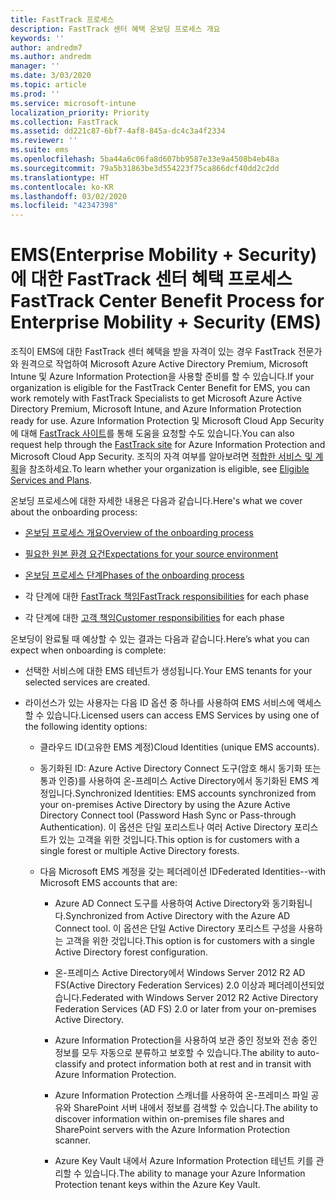 ```yaml
---
title: FastTrack 프로세스
description: FastTrack 센터 혜택 온보딩 프로세스 개요
keywords: ''
author: andredm7
ms.author: andredm
manager: ''
ms.date: 3/03/2020
ms.topic: article
ms.prod: ''
ms.service: microsoft-intune
localization_priority: Priority
ms.collection: FastTrack
ms.assetid: dd221c87-6bf7-4af8-845a-dc4c3a4f2334
ms.reviewer: ''
ms.suite: ems
ms.openlocfilehash: 5ba44a6c06fa8d607bb9587e33e9a4508b4eb48a
ms.sourcegitcommit: 79a5b31863be3d554223f75ca866dcf40dd2c2dd
ms.translationtype: HT
ms.contentlocale: ko-KR
ms.lasthandoff: 03/02/2020
ms.locfileid: "42347398"
---
```

# <a name="fasttrack-center-benefit-process-for-enterprise-mobility--security-ems"></a><span data-ttu-id="419db-103">EMS(Enterprise Mobility + Security)에 대한 FastTrack 센터 혜택 프로세스</span><span class="sxs-lookup"><span data-stu-id="419db-103">FastTrack Center Benefit Process for Enterprise Mobility + Security (EMS)</span></span>
<span data-ttu-id="419db-104">조직이 EMS에 대한 FastTrack 센터 혜택을 받을 자격이 있는 경우 FastTrack 전문가와 원격으로 작업하여 Microsoft Azure Active Directory Premium, Microsoft Intune 및 Azure Information Protection을 사용할 준비를 할 수 있습니다.</span><span class="sxs-lookup"><span data-stu-id="419db-104">If your organization is eligible for the FastTrack Center Benefit for EMS, you can work remotely with FastTrack Specialists to get Microsoft Azure Active Directory Premium, Microsoft Intune, and Azure Information Protection ready for use.</span></span> <span data-ttu-id="419db-105">Azure Information Protection 및 Microsoft Cloud App Security에 대해 [FastTrack 사이트](https://www.microsoft.com/fasttrack/microsoft-365/ems)를 통해 도움을 요청할 수도 있습니다.</span><span class="sxs-lookup"><span data-stu-id="419db-105">You can also request help through the [FastTrack site](https://www.microsoft.com/fasttrack/microsoft-365/ems) for Azure Information Protection and Microsoft Cloud App Security.</span></span> <span data-ttu-id="419db-106">조직의 자격 여부를 알아보려면 [적합한 서비스 및 계획](M365-eligible-services-and-plans.md)을 참조하세요.</span><span class="sxs-lookup"><span data-stu-id="419db-106">To learn whether your organization is eligible, see [Eligible Services and Plans](M365-eligible-services-and-plans.md).</span></span>


<span data-ttu-id="419db-107">온보딩 프로세스에 대한 자세한 내용은 다음과 같습니다.</span><span class="sxs-lookup"><span data-stu-id="419db-107">Here's what we cover about the onboarding process:</span></span>

-   [<span data-ttu-id="419db-108">온보딩 프로세스 개요</span><span class="sxs-lookup"><span data-stu-id="419db-108">Overview of the onboarding process</span></span>](EMS-fasttrack-benefit-overview.md)

-   [<span data-ttu-id="419db-109">필요한 원본 환경 요건</span><span class="sxs-lookup"><span data-stu-id="419db-109">Expectations for your source environment</span></span>](EMS-source-environment-expectations.md)

-   [<span data-ttu-id="419db-110">온보딩 프로세스 단계</span><span class="sxs-lookup"><span data-stu-id="419db-110">Phases of the onboarding process</span></span>](EMS-onboarding-phases.md)

-   <span data-ttu-id="419db-111">각 단계에 대한 [FastTrack 책임](EMS-fasttrack-responsibilities.md)</span><span class="sxs-lookup"><span data-stu-id="419db-111">[FastTrack responsibilities](EMS-fasttrack-responsibilities.md) for each phase</span></span>

-   <span data-ttu-id="419db-112">각 단계에 대한 [고객 책임](EMS-your-responsibilities.md)</span><span class="sxs-lookup"><span data-stu-id="419db-112">[Customer responsibilities](EMS-your-responsibilities.md) for each phase</span></span>

<span data-ttu-id="419db-113">온보딩이 완료될 때 예상할 수 있는 결과는 다음과 같습니다.</span><span class="sxs-lookup"><span data-stu-id="419db-113">Here’s what you can expect when onboarding is complete:</span></span>

-   <span data-ttu-id="419db-114">선택한 서비스에 대한 EMS 테넌트가 생성됩니다.</span><span class="sxs-lookup"><span data-stu-id="419db-114">Your EMS tenants for your selected services are created.</span></span>

-   <span data-ttu-id="419db-115">라이선스가 있는 사용자는 다음 ID 옵션 중 하나를 사용하여 EMS 서비스에 액세스할 수 있습니다.</span><span class="sxs-lookup"><span data-stu-id="419db-115">Licensed users can access EMS Services by using one of the following identity options:</span></span>

    -   <span data-ttu-id="419db-116">클라우드 ID(고유한 EMS 계정)</span><span class="sxs-lookup"><span data-stu-id="419db-116">Cloud Identities (unique EMS accounts).</span></span>

    -   <span data-ttu-id="419db-117">동기화된 ID: Azure Active Directory Connect 도구(암호 해시 동기화 또는 통과 인증)를 사용하여 온-프레미스 Active Directory에서 동기화된 EMS 계정입니다.</span><span class="sxs-lookup"><span data-stu-id="419db-117">Synchronized Identities: EMS accounts synchronized from your on-premises Active Directory by using the Azure Active Directory Connect tool (Password Hash Sync or Pass-through Authentication).</span></span> <span data-ttu-id="419db-118">이 옵션은 단일 포리스트나 여러 Active Directory 포리스트가 있는 고객을 위한 것입니다.</span><span class="sxs-lookup"><span data-stu-id="419db-118">This option is for customers with a single forest or multiple Active Directory forests.</span></span>

    -   <span data-ttu-id="419db-119">다음 Microsoft EMS 계정을 갖는 페더레이션 ID</span><span class="sxs-lookup"><span data-stu-id="419db-119">Federated Identities--with Microsoft EMS accounts that are:</span></span>

        -   <span data-ttu-id="419db-120">Azure AD Connect 도구를 사용하여 Active Directory와 동기화됩니다.</span><span class="sxs-lookup"><span data-stu-id="419db-120">Synchronized from Active Directory with the Azure AD Connect tool.</span></span> <span data-ttu-id="419db-121">이 옵션은 단일 Active Directory 포리스트 구성을 사용하는 고객을 위한 것입니다.</span><span class="sxs-lookup"><span data-stu-id="419db-121">This option is for customers with a single Active Directory forest configuration.</span></span>

        -   <span data-ttu-id="419db-122">온-프레미스 Active Directory에서 Windows Server 2012 R2 AD FS(Active Directory Federation Services) 2.0 이상과 페더레이션되었습니다.</span><span class="sxs-lookup"><span data-stu-id="419db-122">Federated with Windows Server 2012 R2 Active Directory Federation Services (AD FS) 2.0 or later from your on-premises Active Directory.</span></span>

        -   <span data-ttu-id="419db-123">Azure Information Protection을 사용하여 보관 중인 정보와 전송 중인 정보를 모두 자동으로 분류하고 보호할 수 있습니다.</span><span class="sxs-lookup"><span data-stu-id="419db-123">The ability to auto-classify and protect information both at rest and in transit with Azure Information Protection.</span></span> 

        -   <span data-ttu-id="419db-124">Azure Information Protection 스캐너를 사용하여 온-프레미스 파일 공유와 SharePoint 서버 내에서 정보를 검색할 수 있습니다.</span><span class="sxs-lookup"><span data-stu-id="419db-124">The ability to discover information within on-premises file shares and SharePoint servers with the Azure Information Protection scanner.</span></span> 

        -   <span data-ttu-id="419db-125">Azure Key Vault 내에서 Azure Information Protection 테넌트 키를 관리할 수 있습니다.</span><span class="sxs-lookup"><span data-stu-id="419db-125">The ability to manage your Azure Information Protection tenant keys within the Azure Key Vault.</span></span> 

